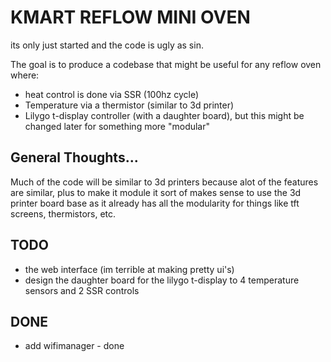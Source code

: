 # KMART REFLOW MINI OVEN

its only just started and the code is ugly as sin.

The goal is to produce a codebase that might be useful for any reflow oven where:
 - heat control is done via SSR (100hz cycle)
 - Temperature via a thermistor (similar to 3d printer)
 - Lilygo t-display controller (with a daughter board), but this might be changed later for something more "modular"

## General Thoughts...

Much of the code will be similar to 3d printers because alot of the features are similar, plus to make it module it
sort of makes sense to use the 3d printer board base as it already has all the modularity for things like tft screens, 
thermistors, etc.

## TODO
 - the web interface (im terrible at making pretty ui's)
 - design the daughter board for the lilygo t-display to 4 temperature sensors and 2 SSR controls

## DONE
 - add wifimanager - done